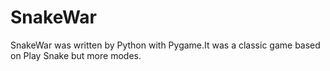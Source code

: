 # SnakeWar
SnakeWar was written by Python with Pygame.It was a classic game based on Play Snake but more modes.
